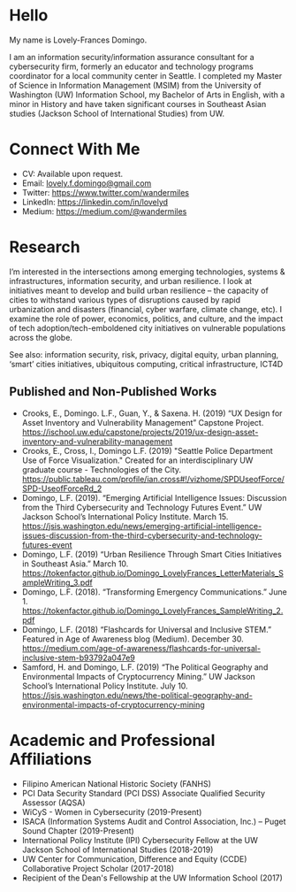 # Hello
My name is Lovely-Frances Domingo.

I am an information security/information assurance consultant for a cybersecurity firm, formerly an educator and technology programs coordinator for a local community center in Seattle. I completed my Master of Science in Information Management (MSIM) from the University of Washington (UW) Information School, my Bachelor of Arts in English, with a minor in History and have taken significant courses in Southeast Asian studies (Jackson School of International Studies) from UW.

# Connect With Me
- CV: Available upon request.
- Email: lovely.f.domingo@gmail.com
- Twitter: https://www.twitter.com/wandermiles
- LinkedIn: https://linkedin.com/in/lovelyd
- Medium: https://medium.com/@wandermiles

# Research
I’m interested in the intersections among emerging technologies, systems & infrastructures, information security, and urban resilience. I look at initiatives meant to develop and build urban resilience – the capacity of cities to withstand various types of disruptions caused by rapid urbanization and disasters (financial, cyber warfare, climate change, etc). I examine the role of power, economics, politics, and culture, and the impact of tech adoption/tech-emboldened city initiatives on vulnerable populations across the globe.

See also: information security, risk, privacy, digital equity, urban planning, ‘smart’ cities initiatives, ubiquitous computing, critical infrastructure, ICT4D

## Published and Non-Published Works
- Crooks, E., Domingo. L.F., Guan, Y., & Saxena. H. (2019) “UX Design for Asset Inventory and Vulnerability Management” Capstone Project. https://ischool.uw.edu/capstone/projects/2019/ux-design-asset-inventory-and-vulnerability-management
- Crooks, E., Cross, I., Domingo L.F. (2019) "Seattle Police Department Use of Force Visualization." Created for an interdisciplinary UW graduate course - Technologies of the City. https://public.tableau.com/profile/ian.cross#!/vizhome/SPDUseofForce/SPD-UseofForceRd_2
- Domingo, L.F. (2019). “Emerging Artificial Intelligence Issues: Discussion from the Third Cybersecurity and Technology Futures Event.” UW Jackson School’s International Policy Institute. March 15. <https://jsis.washington.edu/news/emerging-artificial-intelligence-issues-discussion-from-the-third-cybersecurity-and-technology-futures-event>
- Domingo, L.F. (2019) “Urban Resilience Through Smart Cities Initiatives in Southeast Asia.” March 10.  https://tokenfactor.github.io/Domingo_LovelyFrances_LetterMaterials_SampleWriting_3.pdf 
- Domingo, L.F. (2018). “Transforming Emergency Communications.” June 1.  https://tokenfactor.github.io/Domingo_LovelyFrances_SampleWriting_2.pdf 
- Domingo, L.F. (2018) “Flashcards for Universal and Inclusive STEM.” Featured in Age of Awareness blog (Medium). December 30. <https://medium.com/age-of-awareness/flashcards-for-universal-inclusive-stem-b93792a047e9>
- Samford, H. and Domingo, L.F. (2019) “The Political Geography and Environmental Impacts of Cryptocurrency Mining.” UW Jackson School’s International Policy Institute. July 10. <https://jsis.washington.edu/news/the-political-geography-and-environmental-impacts-of-cryptocurrency-mining>

# Academic and Professional Affiliations
- Filipino American National Historic Society (FANHS)
- PCI Data Security Standard (PCI DSS) Associate Qualified Security Assessor (AQSA)
- WiCyS - Women in Cybersecurity (2019-Present)
- ISACA (Information Systems Audit and Control Association, Inc.) – Puget Sound Chapter (2019-Present)
- International Policy Institute (IPI) Cybersecurity Fellow at the UW Jackson School of International Studies (2018-2019)
- UW Center for Communication, Difference and Equity (CCDE) Collaborative Project Scholar (2017-2018)
- Recipient of the Dean's Fellowship at the UW Information School (2017)
